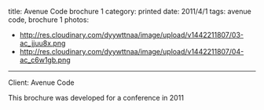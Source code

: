 title: Avenue Code brochure 1
category: printed
date: 2011/4/1
tags: avenue code, brochure 1
photos:
- http://res.cloudinary.com/dyywttnaa/image/upload/v1442211807/03-ac_jjuu8x.png
- http://res.cloudinary.com/dyywttnaa/image/upload/v1442211807/04-ac_c6w1gb.png
---
Client: Avenue Code

This brochure was developed for a conference in 2011

